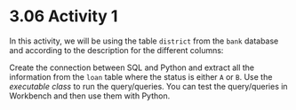 # 3.06 Activity 1

In this activity, we will be using the table `district` from the `bank` database and according to the description for the different columns:

Create the connection between SQL and Python and extract all the information from the `loan` table where the status is either `A` or `B`. Use the _executable class_ to run the query/queries. You can test the query/queries in Workbench and then use them with Python.
